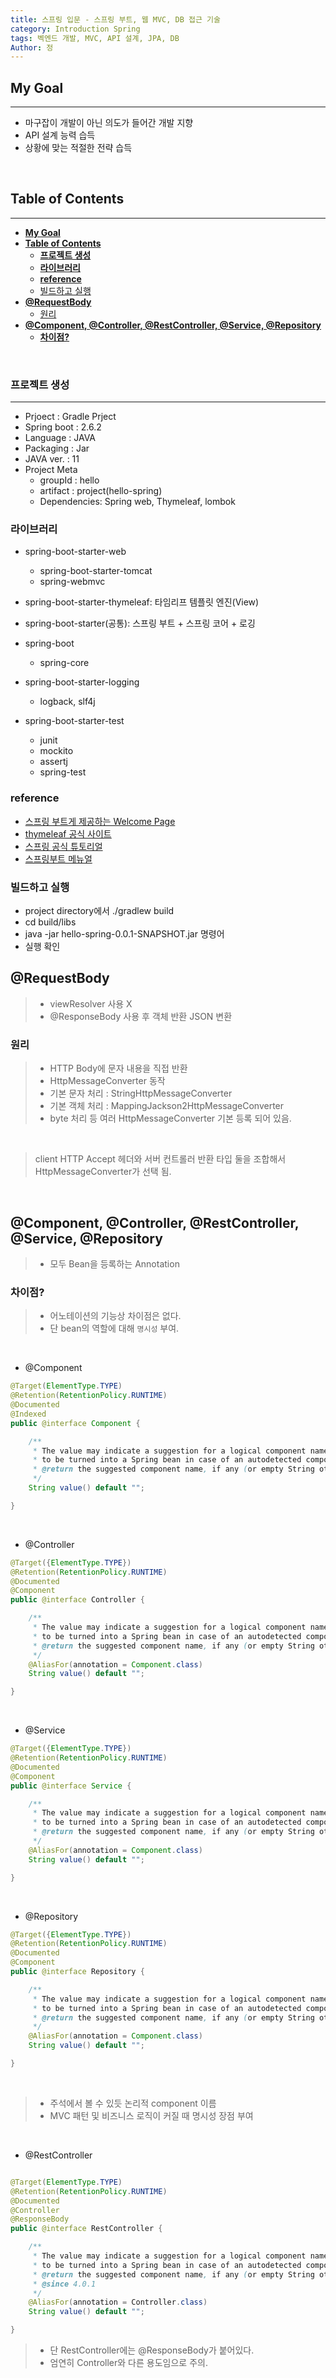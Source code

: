 ```yaml
---
title: 스프링 입문 - 스프링 부트, 웹 MVC, DB 접근 기술
category: Introduction Spring
tags: 벡엔드 개발, MVC, API 설계, JPA, DB
Author: 정
---
```


## **My Goal**

---

- 마구잡이 개발이 아닌 의도가 들어간 개발 지향
- API 설계 능력 습득
- 상황에 맞는 적절한 전략 습득

</br>

## **Table of Contents**

---

- [**My Goal**](#my-goal)
- [**Table of Contents**](#table-of-contents)
  - [**프로젝트 생성**](#프로젝트-생성)
  - [**라이브러리**](#라이브러리)
  - [**reference**](#reference)
  - [빌드하고 실행](#빌드하고-실행)
- [**@RequestBody**](#requestbody)
  - [원리](#원리)
- [**@Component, @Controller, @RestController, @Service, @Repository**](#component-controller-restcontroller-service-repository)
  - [**차이점?**](#차이점)

</br>

### **프로젝트 생성**

---

- Prjoect : Gradle Prject
- Spring boot : 2.6.2
- Language : JAVA
- Packaging : Jar
- JAVA ver. : 11
- Project Meta
  - groupId : hello
  - artifact : project(hello-spring)
  - Dependencies: Spring web, Thymeleaf, lombok

### **라이브러리**

- spring-boot-starter-web
  - spring-boot-starter-tomcat
  - spring-webmvc
- spring-boot-starter-thymeleaf: 타임리프 템플릿 엔진(View)
- spring-boot-starter(공통): 스프링 부트 + 스프링 코어 + 로깅
- spring-boot

  - spring-core

- spring-boot-starter-logging

  - logback, slf4j

- spring-boot-starter-test
  - junit
  - mockito
  - assertj
  - spring-test

### **reference**

- [스프링 부트게 제공하는 Welcome Page](https://docs.spring.io/spring-boot/docs/2.3.1.RELEASE/reference/html/spring-boot-features.html#boot-features-spring-mvc-welcome-page)
- [thymeleaf 공식 사이트](https://www.thymeleaf.org/)
- [스프링 공식 튜토리얼](https://spring.io/guides/gs/serving-web-content/)
- [스프링부트 메뉴얼](https://docs.spring.io/spring-boot/docs/2.3.1.RELEASE/reference/html/spring-boot-features.html#boot-features-spring-mvc-template-engines)

### 빌드하고 실행

- project directory에서 ./gradlew build
- cd build/libs
- java -jar hello-spring-0.0.1-SNAPSHOT.jar 명령어
- 실행 확인

## **@RequestBody**

> - viewResolver 사용 X
> - @ResponseBody 사용 후 객체 반환 JSON 변환

### 원리

> - HTTP Body에 문자 내용을 직접 반환
> - HttpMessageConverter 동작
> - 기본 문자 처리 : StringHttpMessageConverter
> - 기본 객체 처리 : MappingJackson2HttpMessageConverter
> - byte 처리 등 여러 HttpMessageConverter 기본 등록 되어 있음.

</br>

> client HTTP Accept 헤더와 서버 컨트롤러 반환 타입 둘을 조합해서 HttpMessageConverter가 선택 됨.

</br>

## **@Component, @Controller, @RestController, @Service, @Repository**

> - 모두 Bean을 등록하는 Annotation

### **차이점?**

> - 어노테이션의 기능상 차이점은 없다.
> - 단 bean의 역할에 대해 `명시성` 부여.

</br>

- @Component

```java
@Target(ElementType.TYPE)
@Retention(RetentionPolicy.RUNTIME)
@Documented
@Indexed
public @interface Component {

	/**
	 * The value may indicate a suggestion for a logical component name,
	 * to be turned into a Spring bean in case of an autodetected component.
	 * @return the suggested component name, if any (or empty String otherwise)
	 */
	String value() default "";

}
```

</br>

- @Controller

```java
@Target({ElementType.TYPE})
@Retention(RetentionPolicy.RUNTIME)
@Documented
@Component
public @interface Controller {

	/**
	 * The value may indicate a suggestion for a logical component name,
	 * to be turned into a Spring bean in case of an autodetected component.
	 * @return the suggested component name, if any (or empty String otherwise)
	 */
	@AliasFor(annotation = Component.class)
	String value() default "";

}
```

</br>

- @Service

```java
@Target({ElementType.TYPE})
@Retention(RetentionPolicy.RUNTIME)
@Documented
@Component
public @interface Service {

	/**
	 * The value may indicate a suggestion for a logical component name,
	 * to be turned into a Spring bean in case of an autodetected component.
	 * @return the suggested component name, if any (or empty String otherwise)
	 */
	@AliasFor(annotation = Component.class)
	String value() default "";

}
```

</br>

- @Repository

```java
@Target({ElementType.TYPE})
@Retention(RetentionPolicy.RUNTIME)
@Documented
@Component
public @interface Repository {

	/**
	 * The value may indicate a suggestion for a logical component name,
	 * to be turned into a Spring bean in case of an autodetected component.
	 * @return the suggested component name, if any (or empty String otherwise)
	 */
	@AliasFor(annotation = Component.class)
	String value() default "";

}

```

</br>

> - 주석에서 볼 수 있듯 논리적 component 이름
> - MVC 패턴 및 비즈니스 로직이 커질 때 명시성 장점 부여

</br>

- @RestController

```java

@Target(ElementType.TYPE)
@Retention(RetentionPolicy.RUNTIME)
@Documented
@Controller
@ResponseBody
public @interface RestController {

	/**
	 * The value may indicate a suggestion for a logical component name,
	 * to be turned into a Spring bean in case of an autodetected component.
	 * @return the suggested component name, if any (or empty String otherwise)
	 * @since 4.0.1
	 */
	@AliasFor(annotation = Controller.class)
	String value() default "";

}

```

> - 단 RestController에는 @ResponseBody가 붙어있다.
> - 엄연히 Controller와 다른 용도임으로 주의.
